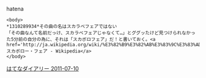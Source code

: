 
hatena

```
<body>
*1310289934*その曲の名はスカラベフェアではない
「その曲なんて名前だっけ、スカラベフェアじゃなくて…」とググッたけど見つけられなかった5分前の自分の為に、それは「スカボロフェア」だ！と書いておく。<a href='http://ja.wikipedia.org/wiki/%E3%82%B9%E3%82%AB%E3%83%9C%E3%83%AD%E3%83%BC%E3%83%BB%E3%83%95%E3%82%A7%E3%82%A2'>スカボロー・フェア - Wikipedia</a>
</body>
```


[はてなダイアリー 2011-07-10](https://nishiohirokazu.hatenadiary.org/archive/2011/07/10)